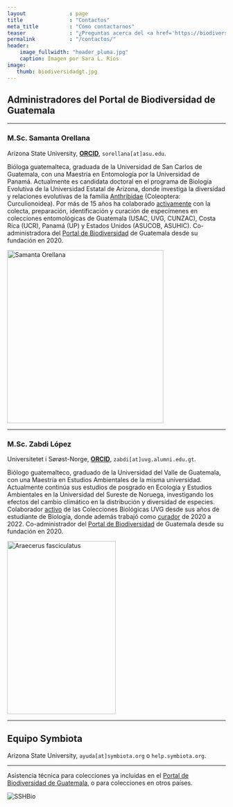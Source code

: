 ```yaml
---
layout              : page
title               : "Contactos"
meta_title          : "Cómo contactarnos"
teaser              : "¿Preguntas acerca del <a href='https://biodiversidad.gt'>Portal de Biodiversidad de Guatemala</a>? ¡No dude en contactarnos!"
permalink           : "/contactos/"
header:
    image_fullwidth: "header_pluma.jpg"
    caption: Imagen por Sara L. Ríos
image: 
   thumb: biodiversidadgt.jpg
---
```




## Administradores del Portal de Biodiversidad de Guatemala

---

### M.Sc. Samanta Orellana
Arizona State University, [**ORCID**](https://orcid.org/0000-0002-4098-5823), `sorellana[at]asu.edu`.
  
  Bióloga guatemalteca, graduada de la Universidad de San Carlos de Guatemala, con una Maestría en Entomología por la Universidad de Panamá. Actualmente es candidata doctoral en el programa de Biología Evolutiva de la Universidad Estatal de Arizona, donde investiga la diversidad y relaciones evolutivas de la familia [Anthribidae](https://anthribidae.github.io/species) (Coleoptera: Curculionoidea). Por más de 15 años ha colaborado [activamente](https://bionomia.net/0000-0002-4098-5823) con la colecta, preparación, identificación y curación de especímenes en colecciones entomológicas de Guatemala (USAC, UVG, CUNZAC), Costa Rica (UCR), Panamá (UP) y Estados Unidos (ASUCOB, ASUHIC). Co-administradora del [Portal de Biodiversidad](https://biodiversidad.gt) de Guatemala desde su fundación en 2020. 

<img src="https://github.com/biodiversidadgt/docs/assets/69399374/215b6e40-bf30-4708-bee3-843cd28ecb0b" alt="Samanta Orellana" width="360" height="400">

---

### M.Sc. Zabdi López
Universitetet i Sørøst-Norge, [**ORCID**](https://orcid.org/0000-0003-0449-7352), `zabdi[at]uvg.alumni.edu.gt`.
  
  Biólogo guatemalteco, graduado de la Universidad del Valle de Guatemala, con una Maestría en Estudios Ambientales de la misma universidad. Actualmente continúa sus estudios de posgrado en Ecología y Estudios Ambientales en la Universidad del Sureste de Noruega, investigando los efectos del cambio climático en la distribución y diversidad de especies. Colaborador [activo](https://bionomia.net/0000-0003-0449-7352) de las Colecciones Biológicas UVG desde sus años de estudiante de Biología, donde además trabajó como [curador](https://noticias.uvg.edu.gt/biologia-biodiversidad-colecciones-biologicas-uvg/) de 2020 a 2022. Co-administrador del [Portal de Biodiversidad](https://biodiversidad.gt) de Guatemala desde su fundación en 2020.  

<img src="https://github.com/biodiversidadgt/docs/assets/69399374/5036af7c-ca27-40a5-9ae7-80bd76c6e8ca" alt="Araecerus fasciculatus" width="250" height="400">

---

## Equipo Symbiota
Arizona State University, `ayuda[at]symbiota.org` o `help.symbiota.org`.

---

Asistencia técnica para colecciones ya incluidas en el [Portal de Biodiversidad de Guatemala](https://biodiversidad.gt), o para colecciones en otros países.

![SSHBio](https://github.com/biodiversidadgt/docs/assets/69399374/5617acc3-e2c7-40af-a261-a649d4117020)







